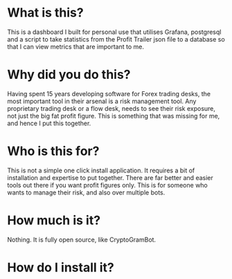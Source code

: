 # What is this?
This is a dashboard I built for personal use that utilises Grafana, postgresql and a script to take statistics from the Profit Trailer json file to a database so that I can view metrics that are important to me. 

# Why did you do this?
Having spent 15 years developing software for Forex trading desks, the most important tool in their arsenal is a risk management tool. Any proprietary trading desk or a flow desk, needs to see their risk exposure, not just the big fat profit figure. This is something that was missing for me, and hence I put this together. 

# Who is this for?
This is not a simple one click install application. It requires a bit of installation and expertise to put together. There are far better and easier tools out there if you want profit figures only. This is for someone who wants to manage their risk, and also over multiple bots.

# How much is it?
Nothing. It is fully open source, like CryptoGramBot. 

# How do I install it?
